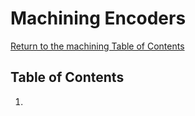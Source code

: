 # Machining Encoders

[Return to the machining Table of Contents](https://github.com/EmiliaPsacharopoulos/Quadruped-8dof-Robot/tree/main/Machining#machining)

## Table of Contents
1. 
